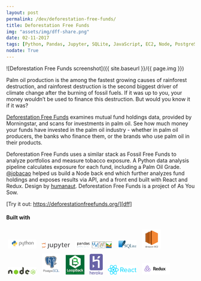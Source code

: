 ```yaml
---
layout: post
permalink: /dev/deforestation-free-funds/
title: Deforestation Free Funds
img: "assets/img/dff-share.png"
date: 02-11-2017
tags: [Python, Pandas, Jupyter, SQLite, JavaScript, EC2, Node, PostgreSQL, LoopBack, Heroku, React, Redux, Portfolio]
nodate: True
---
```


![Deforestation Free Funds screenshot]({{ site.baseurl }}/{{ page.img }})

Palm oil production is the among the fastest growing causes of rainforest destruction, and rainforest destruction is the second biggest driver of climate change after the burning of fossil fuels. If it was up to you, your money wouldn’t be used to finance this destruction. But would you know it if it was?

[Deforestation Free Funds][dff] examines mutual fund holdings data, provided by Morningstar, and scans for investments in palm oil. See how much money your funds have invested in the palm oil industry - whether in palm oil producers, the banks who finance them, or the brands who use palm oil in their products.

Deforestation Free Funds uses a similar stack as Fossil Free Funds to analyze portfolios and measure tobacco exposure. A Python data analysis pipeline calculates exposure for each fund, including a Palm Oil Grade. [@jobacao][jcao] helped us build a Node back end which further analyzes fund holdings and exposes  results via API, and a front end built with React and Redux. Design by [humanaut][humanaut]. Deforestation Free Funds is a project of As You Sow.

[Try it out: https://deforestationfreefunds.org/][dff]

#### Built with

<img src="/assets/img/python-logo.png" alt="Python" style="width: 15%; padding: 5px;"/>
<img src="/assets/img/jupyter.png" alt="Jupyter" style="width: 15%; padding: 5px;"/>
<img src="/assets/img/pandas_logo.png" alt="Pandas" style="width: 20%; padding: 5px;"/>
<img src="/assets/img/sqlite.png" alt="SQLite" style="width: 10%; padding: 5px;"/>

<img src="/assets/img/EC2-logo.jpg" alt="AWS EC2" style="width: 10%; padding: 5px;"/>
<img src="/assets/img/node_logo.svg" alt="Node.js" style="width: 15%; padding: 5px;"/>
<img src="/assets/img/postgresql-logo.png" alt="PostgreSQL" style="width: 10%; padding: 5px;"/>
<img src="/assets/img/loopback-logo-sm.png" alt="Loopback" style="width: 10%; padding: 5px;"/>

<img src="/assets/img/heroku.svg" alt="AWS EC2" style="width: 7%; padding: 5px;"/>
<img src="/assets/img/react_logo.png" alt="React" style="width: 15%; padding: 5px;"/>
<img src="/assets/img/redux_logo.png" alt="Redux" style="width: 15%; padding: 5px;"/>

[dff]: https://deforestationfreefunds.org
[jcao]: https://github.com/jobacao
[humanaut]: http://www.humanaut.is/